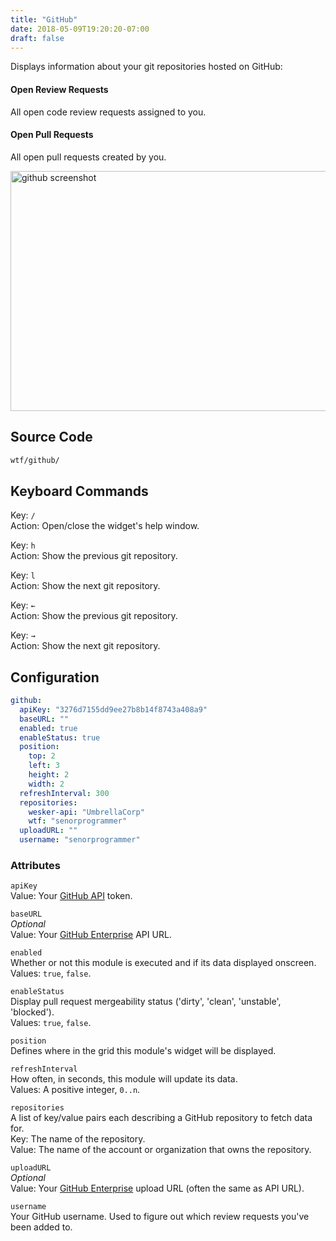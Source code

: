 ```yaml
---
title: "GitHub"
date: 2018-05-09T19:20:20-07:00
draft: false
---
```


Displays information about your git repositories hosted on GitHub:


#### Open Review Requests

All open code review requests assigned to you.

#### Open Pull Requests

All open pull requests created by you.

<img src="/imgs/modules/github.png" width="640" height="384" alt="github screenshot" />

## Source Code

```bash
wtf/github/
```

## Keyboard Commands

<span class="caption">Key:</span> `/` <br />
<span class="caption">Action:</span> Open/close the widget's help window.

<span class="caption">Key:</span> `h` <br />
<span class="caption">Action:</span> Show the previous git repository.

<span class="caption">Key:</span> `l` <br />
<span class="caption">Action:</span> Show the next git repository.

<span class="caption">Key:</span> `←` <br />
<span class="caption">Action:</span> Show the previous git repository.

<span class="caption">Key:</span> `→` <br />
<span class="caption">Action:</span> Show the next git repository.

## Configuration

```yaml
github:
  apiKey: "3276d7155dd9ee27b8b14f8743a408a9"
  baseURL: ""
  enabled: true
  enableStatus: true
  position:
    top: 2
    left: 3
    height: 2
    width: 2
  refreshInterval: 300
  repositories:
    wesker-api: "UmbrellaCorp"
    wtf: "senorprogrammer"
  uploadURL: ""
  username: "senorprogrammer"
```

### Attributes

`apiKey` <br />
Value: Your <a href="https://developer.github.com/v3/oauth_authorizations/#create-a-new-authorization">GitHub API</a> token.

`baseURL` <br />
_Optional_ <br />
Value: Your <a href="https://developer.github.com/enterprise/2.13/v3/enterprise-admin/">GitHub Enterprise</a> API URL.

`enabled` <br />
Whether or not this module is executed and if its data displayed onscreen. <br />
Values: `true`, `false`.

`enableStatus` <br />
Display pull request mergeability status ('dirty', 'clean', 'unstable',
'blocked').<br />
Values: `true`, `false`.

`position` <br />
Defines where in the grid this module's widget will be displayed. <br />

`refreshInterval` <br />
How often, in seconds, this module will update its data. <br />
Values: A positive integer, `0..n`.

`repositories` <br />
A list of key/value pairs each describing a GitHub repository to fetch data
for. <br />
<span class="caption">Key:</span> The name of the repository. <br />
<span class="caption">Value:</span> The name of the account or organization that owns the repository.

`uploadURL` <br />
_Optional_ <br />
Value: Your <a href="https://developer.github.com/enterprise/2.13/v3/enterprise-admin/">GitHub Enterprise</a> upload URL (often the same as API URL).

`username` <br />
Your GitHub username. Used to figure out which review requests you've
been added to.
